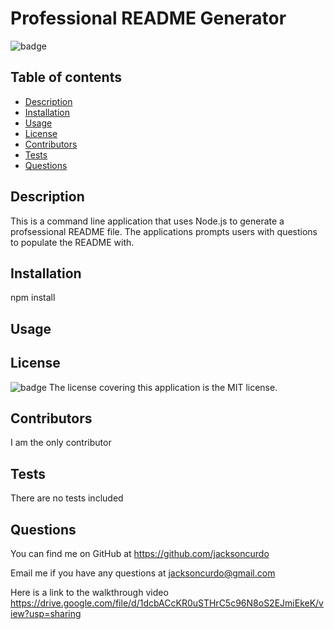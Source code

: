 # Professional README Generator
  ![badge](https://img.shields.io/badge/license-MIT-blue)

  ## Table of contents
  - [Description](#description)
  - [Installation](#installation)
  - [Usage](#usage)
  - [License](#license)
  - [Contributors](#contributors)
  - [Tests](#tests)
  - [Questions](#questions)

  ## Description
  This is a command line application that uses Node.js to generate a profsessional README file. The applications prompts users with questions to populate the README with.

  ## Installation
  npm install


  ## Usage
  

  ## License
  ![badge](https://img.shields.io/badge/license-MIT-blue)
  The license covering this application is the MIT license.

  ## Contributors
  I am the only contributor

  ## Tests
  There are no tests included 

  ## Questions
  You can find me on GitHub at https://github.com/jacksoncurdo

  Email me if you have any questions at jacksoncurdo@gmail.com

  Here is a link to the walkthrough video https://drive.google.com/file/d/1dcbACcKR0uSTHrC5c96N8oS2EJmiEkeK/view?usp=sharing 
